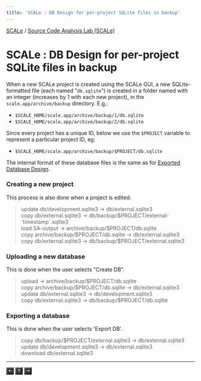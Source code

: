```yaml
---
title: 'SCALe : DB Design for per-project SQLite files in backup'
---
```

[SCALe](index.md) / [Source Code Analysis Lab (SCALe)](Welcome.md)
<!-- <legal> -->
<!-- SCALe version r.6.2.2.2.A -->
<!--  -->
<!-- Copyright 2020 Carnegie Mellon University. -->
<!--  -->
<!-- NO WARRANTY. THIS CARNEGIE MELLON UNIVERSITY AND SOFTWARE ENGINEERING -->
<!-- INSTITUTE MATERIAL IS FURNISHED ON AN "AS-IS" BASIS. CARNEGIE MELLON -->
<!-- UNIVERSITY MAKES NO WARRANTIES OF ANY KIND, EITHER EXPRESSED OR -->
<!-- IMPLIED, AS TO ANY MATTER INCLUDING, BUT NOT LIMITED TO, WARRANTY OF -->
<!-- FITNESS FOR PURPOSE OR MERCHANTABILITY, EXCLUSIVITY, OR RESULTS -->
<!-- OBTAINED FROM USE OF THE MATERIAL. CARNEGIE MELLON UNIVERSITY DOES NOT -->
<!-- MAKE ANY WARRANTY OF ANY KIND WITH RESPECT TO FREEDOM FROM PATENT, -->
<!-- TRADEMARK, OR COPYRIGHT INFRINGEMENT. -->
<!--  -->
<!-- Released under a MIT (SEI)-style license, please see COPYRIGHT file or -->
<!-- contact permission@sei.cmu.edu for full terms. -->
<!--  -->
<!-- [DISTRIBUTION STATEMENT A] This material has been approved for public -->
<!-- release and unlimited distribution.  Please see Copyright notice for -->
<!-- non-US Government use and distribution. -->
<!--  -->
<!-- DM19-1274 -->
<!-- </legal> -->

SCALe : DB Design for per-project SQLite files in backup
=========================================================

When a new SCALe project is created using the SCALe GUI, a new
SQLite-formatted file (each named "`db.sqlite`") is created in a folder
named with an integer (increases by 1 with each new project), in
the `scale.app/archive/backup` directory. E.g,:

-   `$SCALE_HOME/scale.app/archive/backup/1/db.sqlite`
-   `$SCALE_HOME/scale.app/archive/backup/2/db.sqlite`

Since every project has a unique ID, below we use the `$PROJECT`
variable to represent a particular project ID, eg:

-   `$SCALE_HOME/scale.app/archive/backup/$PROJECT/db.sqlite`

The internal format of these database files is the same as for [Exported
Database Design](Exported-Database-Design.md).

### Creating a new project

This process is also done when a project is edited:

> update db/development.sqlite3 -&gt; db/external.sqlite3\
> copy db/external.sqlite3 -&gt;
> db/backup/\$PROJECT/external-\`timestamp\`.sqlite3\
> load SA-output -&gt; archive/backup/\$PROJECT/db.sqlite\
> copy archive/backup/\$PROJECT/db.sqlite -&gt; db/external.sqlite3\
> copy db/external.sqlite3 -&gt; db/backup/\$PROJECT/external.sqlite3

### Uploading a new database

This is done when the user selects "Create DB".

> upload -&gt; archive/backup/\$PROJECT/db.sqlite\
> copy archive/backup/\$PROJECT/db.sqlite -&gt; db/external.sqlite3\
> update db/external.sqlite3 -&gt; db/development.sqlite3\
> copy db/external.sqlite3 -&gt; db/backup/\$PROJECT/db.sqlite

### Exporting a database

This is done when the user selects 'Export DB'.

> copy db/backup/\$PROJECT/external.sqlite3 -&gt; db/external.sqlite3\
> update db/development.sqlite3 -&gt; db/external.sqlite3\
> download db/external.sqlite3

------------------------------------------------------------------------

[![](attachments/arrow_left.png)](DB-Design-for-development.sqlite3.md)
[![](attachments/arrow_up.png)](Welcome.md)
[![](attachments/arrow_right.png)](Notes-on-Languages-vs-Platforms.md)

